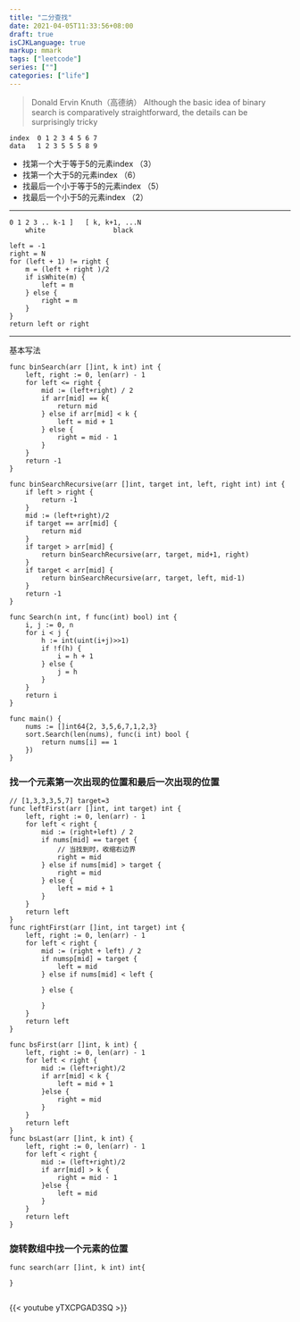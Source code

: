 ```yaml
---
title: "二分查找"
date: 2021-04-05T11:33:56+08:00
draft: true
isCJKLanguage: true
markup: mmark
tags: ["leetcode"]
series: [""]
categories: ["life"]
---
```


> Donald Ervin Knuth（高德纳）
> Although the basic idea of binary search is comparatively straightforward, the details can be surprisingly tricky





```
index  0 1 2 3 4 5 6 7
data   1 2 3 5 5 5 8 9
```

+ 找第一个大于等于5的元素index （3）
+ 找第一个大于5的元素index （6）
+ 找最后一个小于等于5的元素index （5）
+ 找最后一个小于5的元素index （2）

---

```
0 1 2 3 .. k-1 ]   [ k, k+1, ...N
    white                 black
```

``` golang
left = -1
right = N
for (left + 1) != right {
    m = (left + right )/2
    if isWhite(m) {
        left = m
    } else {
        right = m
    }
}
return left or right
```
---

基本写法
```golang
func binSearch(arr []int, k int) int {
    left, right := 0, len(arr) - 1
    for left <= right {
        mid := (left+right) / 2
        if arr[mid] == k{
            return mid
        } else if arr[mid] < k {
            left = mid + 1
        } else {
            right = mid - 1
        }
    }
    return -1
}

```

```golang
func binSearchRecursive(arr []int, target int, left, right int) int {
    if left > right {
        return -1
    }
    mid := (left+right)/2
    if target == arr[mid] {
        return mid
    }
    if target > arr[mid] {
        return binSearchRecursive(arr, target, mid+1, right)
    }
    if target < arr[mid] {
        return binSearchRecursive(arr, target, left, mid-1)
    }
    return -1
}  
```

```golang
func Search(n int, f func(int) bool) int {
    i, j := 0, n
    for i < j {
        h := int(uint(i+j)>>1)
        if !f(h) {
            i = h + 1
        } else {
            j = h
        }
    }
    return i
}

func main() {
    nums := []int64{2, 3,5,6,7,1,2,3}
    sort.Search(len(nums), func(i int) bool {
        return nums[i] == 1
    })
}

```


### 找一个元素第一次出现的位置和最后一次出现的位置

```golang
// [1,3,3,3,5,7] target=3
func leftFirst(arr []int, int target) int {
    left, right := 0, len(arr) - 1
    for left < right {
        mid := (right+left) / 2
        if nums[mid] == target {
            // 当找到时，收缩右边界
            right = mid
        } else if nums[mid] > target {
            right = mid 
        } else {
            left = mid + 1
        }
    }
    return left
}
func rightFirst(arr []int, int target) int {
    left, right := 0, len(arr) - 1
    for left < right {
        mid := (right + left) / 2
        if numsp[mid] = target {
            left = mid
        } else if nums[mid] < left {
            
        } else {

        }
    }
    return left
}

```


```golang
func bsFirst(arr []int, k int) {
    left, right := 0, len(arr) - 1
    for left < right {
        mid := (left+right)/2
        if arr[mid] < k {
            left = mid + 1 
        }else {
            right = mid
        }
    }
    return left
}
func bsLast(arr []int, k int) {
    left, right := 0, len(arr) - 1
    for left < right {
        mid := (left+right)/2
        if arr[mid] > k {
            right = mid - 1
        }else {
            left = mid
        }
    }
    return left
}

```

### 旋转数组中找一个元素的位置

``` golang
func search(arr []int, k int) int{

}


```

{{< youtube yTXCPGAD3SQ >}}